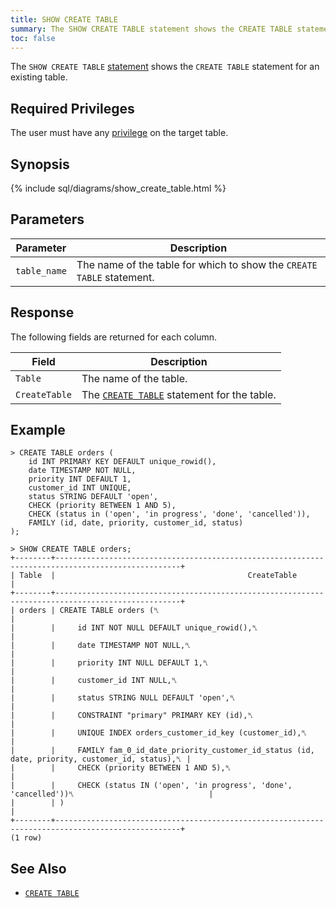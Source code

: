 ```yaml
---
title: SHOW CREATE TABLE
summary: The SHOW CREATE TABLE statement shows the CREATE TABLE statement for an existing table. 
toc: false
---
```


The `SHOW CREATE TABLE` [statement](sql-statements.html) shows the `CREATE TABLE` statement for an existing table. 

<div id="toc"></div>

## Required Privileges

The user must have any [privilege](privileges.html) on the target table.

## Synopsis

{% include sql/diagrams/show_create_table.html %}

## Parameters

Parameter | Description
----------|------------
`table_name` | The name of the table for which to show the `CREATE TABLE` statement.

## Response

The following fields are returned for each column. 

Field | Description
------|------------
`Table` | The name of the table.
`CreateTable` | The [`CREATE TABLE`](create-table.html) statement for the table. 

## Example

~~~ shell
> CREATE TABLE orders (
    id INT PRIMARY KEY DEFAULT unique_rowid(),
    date TIMESTAMP NOT NULL,
    priority INT DEFAULT 1,
    customer_id INT UNIQUE,
    status STRING DEFAULT 'open',
    CHECK (priority BETWEEN 1 AND 5),
    CHECK (status in ('open', 'in progress', 'done', 'cancelled')),
    FAMILY (id, date, priority, customer_id, status)
);

> SHOW CREATE TABLE orders;
+--------+--------------------------------------------------------------------------------------------------+
| Table  |                                           CreateTable                                            |
+--------+--------------------------------------------------------------------------------------------------+
| orders | CREATE TABLE orders (␤                                                                           |
|        |     id INT NOT NULL DEFAULT unique_rowid(),␤                                                     |
|        |     date TIMESTAMP NOT NULL,␤                                                                    |
|        |     priority INT NULL DEFAULT 1,␤                                                                |
|        |     customer_id INT NULL,␤                                                                       |
|        |     status STRING NULL DEFAULT 'open',␤                                                          |
|        |     CONSTRAINT "primary" PRIMARY KEY (id),␤                                                      |
|        |     UNIQUE INDEX orders_customer_id_key (customer_id),␤                                          |
|        |     FAMILY fam_0_id_date_priority_customer_id_status (id, date, priority, customer_id, status),␤ |
|        |     CHECK (priority BETWEEN 1 AND 5),␤                                                           |
|        |     CHECK (status IN ('open', 'in progress', 'done', 'cancelled'))␤                              |
|        | )                                                                                                |
+--------+--------------------------------------------------------------------------------------------------+
(1 row)
~~~

## See Also

- [`CREATE TABLE`](create-table.html)
